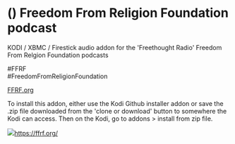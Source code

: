 () Freedom From Religion Foundation podcast<br>
=============================

KODI / XBMC / Firestick audio addon for the 'Freethought Radio' Freedom From Relgion Foundation podcasts<br>

#FFRF<br>
#FreedomFromReligionFoundation<br>

<a href="https://ffrf.org/">FFRF.org</a><br>

To install this addon, either use the Kodi Github installer addon or save the .zip file downloaded from the 'clone or download' button to somewhere the Kodi can access. Then on the Kodi, go to addons > install from zip file.

<a href="www.ffrf.org"/><img src="http://thewashingtonstandard.com/wp-content/uploads/2016/02/FFR.jpg">https://ffrf.org/</a>
